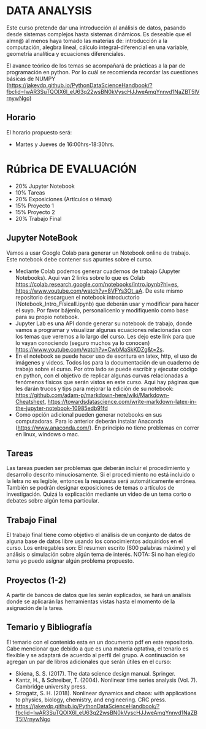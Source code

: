 # DATA ANALYSIS
Este curso pretende dar una introducción al análisis de datos, pasando desde sistemas complejos hasta sistemas dinámicos. Es deseable que el almn@
al menos haya tomado las materias de: introducción a la computación, alegbra lineal, cálculo integral-diferencial en una variable, geometría analítica y ecuaciones diferenciales.

El avance teórico de los temas se acompañará de prácticas a la par de programación en python.
Por lo cuál se recomienda recordar las cuestiones básicas de NUMPY (https://jakevdp.github.io/PythonDataScienceHandbook/?fbclid=IwAR3SuTQOlX6l_eU63q22wsBN0kVyscHJJweAmqYnnvd1NaZBT5lVrnywNgo)

## Horario
El horario propuesto será:
* Martes y Jueves de 16:00hrs-18:30hrs.

# Rúbrica DE EVALUACIÓN
* 20% Jupyter Notebook
* 10% Tareas
* 20% Exposiciones (Artículos o témas)
* 15% Proyecto 1
* 15% Proyecto 2
* 20% Trabajo Final

## Jupyter NoteBook
Vamos a usar Google Colab para generar un Notebook online de trabajo. Este notebook debe contener sus apuntes sobre el curso.

* Mediante Colab podemos generar cuadernos de trabajo (Jupyter Notebooks). Aqui van 2 links sobre lo que es Colab  https://colab.research.google.com/notebooks/intro.ipynb?hl=es, https://www.youtube.com/watch?v=8VFYs3Ot_aA.  De este mismo repositorio descarguen el notebook  introductorio (Notebook_Intro_FísicaII.ipynb) que deberán usar y modificar para hacer el suyo. Por favor bájenlo, personalicenlo y modifiquenlo como base para su propio notebook.
* Jupyter Lab es una API donde generar su notebook de trabajo, donde vamos a programar y visualizar algunas ecuaciones relacionadas con los temas que veremos a lo largo del curso. Les dejo este link para que lo vayan conociendo (seguro muchos ya lo conocen) https://www.youtube.com/watch?v=CwbMaSkKDZg&t=2s.
* En el notebook se puede hacer uso de escritura en latex, http, el uso de imágenes y videos. Todos los para la documentación de un cuaderno de trabajo sobre el curso. Por otro lado se puede escribir y ejecutar código en python, con el objetivo de replicar algunas curvas relacionadas a fenómenos físicos que serán vistos en este curso. Aqui hay páginas que les darán trucos y tips para mejorar la edición de su notebook: https://github.com/adam-p/markdown-here/wiki/Markdown-Cheatsheet, https://towardsdatascience.com/write-markdown-latex-in-the-jupyter-notebook-10985edb91fd
* Como opción adicional pueden generar notebooks en sus computadoras. Para lo anterior deberán instalar Anaconda (https://www.anaconda.com/). En principio no tiene problemas en correr en linux, windows o mac. 

## Tareas
Las tareas pueden ser problemas que deberán incluir el procedimiento y desarrollo descrito minuciosamente. Si el procedimiento no está incluido o la letra no es legible, entonces la respuesta será automáticamente errónea.
También se podrán designar exposiciones de temas o artículos de investigación. Quizá la explicación mediante un video de un tema corto o debates sobre algún tema particular.

## Trabajo Final
El trabajo final tiene como objetivo el análisis de un conjunto de datos de alguna base de datos libre usando los conocimientos adquiridos en el curso. Los entregables son: El resumen escrito (600 palabras máximo) y el análisis o simulación sobre algún tema de interés.
NOTA: Si no han elegido tema yo puedo asignar algún problema propuesto.

## Proyectos (1-2)
A partir de bancos de datos que les serán explicados, se hará un análisis donde se aplicarán las herramientas vistas hasta el momento de la asignación de la tarea.


## Temario y Bibliografía
El temario con el contenido esta en un documento pdf en este repositorio. Cabe mencionar que debido a que es una materia optativa, el tenario es 
flexible y se adaptará de acuerdo al perfil del grupo. A continuación se agregan un par de libros adicionales que serán útiles en el curso:

* Skiena, S. S. (2017). The data science design manual. Springer.
* Kantz, H., & Schreiber, T. (2004). Nonlinear time series analysis (Vol. 7). Cambridge university press.
* Strogatz, S. H. (2018). Nonlinear dynamics and chaos: with applications to physics, biology, chemistry, and engineering. CRC press.
* https://jakevdp.github.io/PythonDataScienceHandbook/?fbclid=IwAR3SuTQOlX6l_eU63q22wsBN0kVyscHJJweAmqYnnvd1NaZBT5lVrnywNgo

